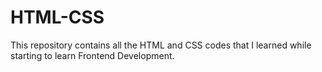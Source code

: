 # HTML-CSS
This repository contains all the HTML and CSS codes that I learned while starting to learn Frontend Development.
